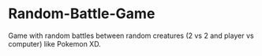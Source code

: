 # Random-Battle-Game
Game with random battles between random creatures (2 vs 2 and player vs computer) like Pokemon XD.
